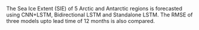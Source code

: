 The Sea Ice Extent (SIE) of 5 Arctic and Antarctic regions is forecasted using CNN+LSTM, Bidirectional LSTM and Standalone LSTM. The RMSE of three models upto lead time of 12 months is also compared.
